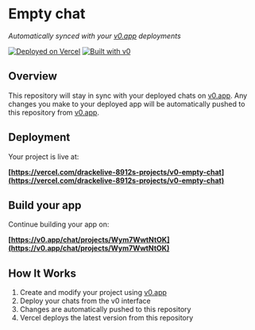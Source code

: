# Empty chat

*Automatically synced with your [v0.app](https://v0.app) deployments*

[![Deployed on Vercel](https://img.shields.io/badge/Deployed%20on-Vercel-black?style=for-the-badge&logo=vercel)](https://vercel.com/drackelive-8912s-projects/v0-empty-chat)
[![Built with v0](https://img.shields.io/badge/Built%20with-v0.app-black?style=for-the-badge)](https://v0.app/chat/projects/Wym7WwtNtOK)

## Overview

This repository will stay in sync with your deployed chats on [v0.app](https://v0.app).
Any changes you make to your deployed app will be automatically pushed to this repository from [v0.app](https://v0.app).

## Deployment

Your project is live at:

**[https://vercel.com/drackelive-8912s-projects/v0-empty-chat](https://vercel.com/drackelive-8912s-projects/v0-empty-chat)**

## Build your app

Continue building your app on:

**[https://v0.app/chat/projects/Wym7WwtNtOK](https://v0.app/chat/projects/Wym7WwtNtOK)**

## How It Works

1. Create and modify your project using [v0.app](https://v0.app)
2. Deploy your chats from the v0 interface
3. Changes are automatically pushed to this repository
4. Vercel deploys the latest version from this repository
